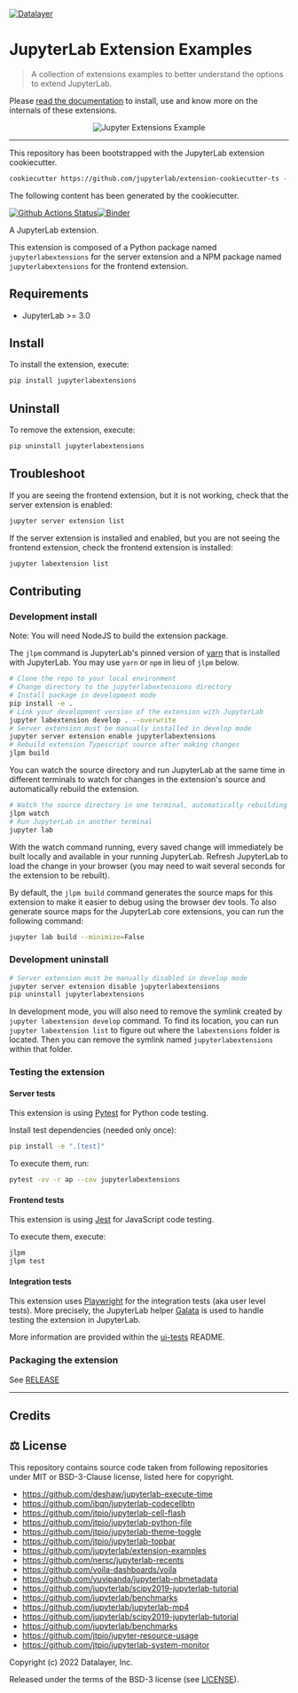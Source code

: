[![Datalayer](https://assets.datalayer.design/datalayer-25.svg)](https://datalayer.io)

# JupyterLab Extension Examples

> A collection of extensions examples to better understand the options to extend JupyterLab.

Please [read the documentation](https://github.com/datalayer-examples/jupyterlab-extensions-example/blob/main/docs/index.md) to install, use and know more on the internals of these extensions.

<div align="center" style="text-align: center">
  <img alt="Jupyter Extensions Example" src="https://datalayer-jupyter-examples.s3.amazonaws.com/jupyterlab-extensions-example-highlight.png" />
</div>

<hr/>

This repository has been bootstrapped with the JupyterLab extension cookiecutter.

```bash
cookiecutter https://github.com/jupyterlab/extension-cookiecutter-ts --checkout 3.0
```

The following content has been generated by the cookiecutter.

[![Github Actions Status](https://github.com/datalayer-examples/jupyterlab-extensions-example/workflows/Build/badge.svg)](https://github.com/datalayer-examples/jupyterlab-extensions-example/actions/workflows/build.yml)[![Binder](https://mybinder.org/badge_logo.svg)](https://mybinder.org/v2/gh/datalayer-examples/jupyterlab-extensions-example/main?urlpath=lab)

A JupyterLab extension.

This extension is composed of a Python package named `jupyterlabextensions`
for the server extension and a NPM package named `jupyterlabextensions`
for the frontend extension.

## Requirements

- JupyterLab >= 3.0

## Install

To install the extension, execute:

```bash
pip install jupyterlabextensions
```

## Uninstall

To remove the extension, execute:

```bash
pip uninstall jupyterlabextensions
```

## Troubleshoot

If you are seeing the frontend extension, but it is not working, check
that the server extension is enabled:

```bash
jupyter server extension list
```

If the server extension is installed and enabled, but you are not seeing
the frontend extension, check the frontend extension is installed:

```bash
jupyter labextension list
```

## Contributing

### Development install

Note: You will need NodeJS to build the extension package.

The `jlpm` command is JupyterLab's pinned version of
[yarn](https://yarnpkg.com/) that is installed with JupyterLab. You may use
`yarn` or `npm` in lieu of `jlpm` below.

```bash
# Clone the repo to your local environment
# Change directory to the jupyterlabextensions directory
# Install package in development mode
pip install -e .
# Link your development version of the extension with JupyterLab
jupyter labextension develop . --overwrite
# Server extension must be manually installed in develop mode
jupyter server extension enable jupyterlabextensions
# Rebuild extension Typescript source after making changes
jlpm build
```

You can watch the source directory and run JupyterLab at the same time in different terminals to watch for changes in the extension's source and automatically rebuild the extension.

```bash
# Watch the source directory in one terminal, automatically rebuilding when needed
jlpm watch
# Run JupyterLab in another terminal
jupyter lab
```

With the watch command running, every saved change will immediately be built locally and available in your running JupyterLab. Refresh JupyterLab to load the change in your browser (you may need to wait several seconds for the extension to be rebuilt).

By default, the `jlpm build` command generates the source maps for this extension to make it easier to debug using the browser dev tools. To also generate source maps for the JupyterLab core extensions, you can run the following command:

```bash
jupyter lab build --minimize=False
```

### Development uninstall

```bash
# Server extension must be manually disabled in develop mode
jupyter server extension disable jupyterlabextensions
pip uninstall jupyterlabextensions
```

In development mode, you will also need to remove the symlink created by `jupyter labextension develop`
command. To find its location, you can run `jupyter labextension list` to figure out where the `labextensions`
folder is located. Then you can remove the symlink named `jupyterlabextensions` within that folder.

### Testing the extension

#### Server tests

This extension is using [Pytest](https://docs.pytest.org/) for Python code testing.

Install test dependencies (needed only once):

```sh
pip install -e ".[test]"
```

To execute them, run:

```sh
pytest -vv -r ap --cov jupyterlabextensions
```

#### Frontend tests

This extension is using [Jest](https://jestjs.io/) for JavaScript code testing.

To execute them, execute:

```sh
jlpm
jlpm test
```

#### Integration tests

This extension uses [Playwright](https://playwright.dev/docs/intro/) for the integration tests (aka user level tests).
More precisely, the JupyterLab helper [Galata](https://github.com/jupyterlab/jupyterlab/tree/master/galata) is used to handle testing the extension in JupyterLab.

More information are provided within the [ui-tests](./ui-tests/README.md) README.

### Packaging the extension

See [RELEASE](RELEASE.md)

<hr/>

## Credits

## ⚖️ License

This repository contains source code taken from following repositories under MIT or BSD-3-Clause license, listed here for copyright.

- https://github.com/deshaw/jupyterlab-execute-time
- https://github.com/ibqn/jupyterlab-codecellbtn
- https://github.com/jtpio/jupyterlab-cell-flash
- https://github.com/jtpio/jupyterlab-python-file
- https://github.com/jtpio/jupyterlab-theme-toggle
- https://github.com/jtpio/jupyterlab-topbar
- https://github.com/jupyterlab/extension-examples
- https://github.com/nersc/jupyterlab-recents
- https://github.com/voila-dashboards/voila
- https://github.com/yuvipanda/jupyterlab-nbmetadata
- https://github.com/jupyterlab/scipy2019-jupyterlab-tutorial
- https://github.com/jupyterlab/benchmarks
- https://github.com/jupyterlab/jupyterlab-mp4
- https://github.com/jupyterlab/scipy2019-jupyterlab-tutorial
- https://github.com/jupyterlab/benchmarks
- https://github.com/jtpio/jupyter-resource-usage
- https://github.com/jtpio/jupyterlab-system-monitor

Copyright (c) 2022 Datalayer, Inc.

Released under the terms of the BSD-3 license (see [LICENSE](./LICENSE)).
